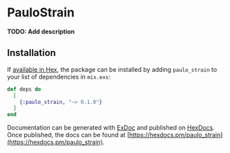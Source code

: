 # PauloStrain

**TODO: Add description**

## Installation

If [available in Hex](https://hex.pm/docs/publish), the package can be installed
by adding `paulo_strain` to your list of dependencies in `mix.exs`:

```elixir
def deps do
  [
    {:paulo_strain, "~> 0.1.0"}
  ]
end
```

Documentation can be generated with [ExDoc](https://github.com/elixir-lang/ex_doc)
and published on [HexDocs](https://hexdocs.pm). Once published, the docs can
be found at [https://hexdocs.pm/paulo_strain](https://hexdocs.pm/paulo_strain).

